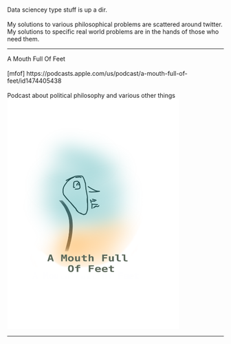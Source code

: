 
<br> Data sciencey type stuff is up a dir.  
<br> My solutions to various philosophical problems are scattered around twitter.
<br> My solutions to specific real world problems are in the hands of those who need them.
<hr>
A Mouth Full Of Feet
<br>
<br>
[mfof] https://podcasts.apple.com/us/podcast/a-mouth-full-of-feet/id1474405438
<br>
<br> Podcast about political philosophy and various other things
<img src="https://github.com/philopaszoon/mfof/blob/master/IMG_0327.PNG" width="400"/>
<hr>
